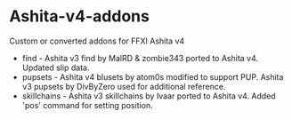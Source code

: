 # Ashita-v4-addons
Custom or converted addons for FFXI Ashita v4

- find - Ashita v3 find by MalRD & zombie343 ported to Ashita v4. Updated slip data.
- pupsets - Ashita v4 blusets by atom0s modified to support PUP. Ashita v3 pupsets by DivByZero used for additional reference.
- skillchains - Ashita v3 skillchains by Ivaar ported to Ashita v4. Added 'pos' command for setting position.
